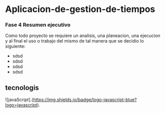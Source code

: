 # Aplicacion-de-gestion-de-tiempos
### Fase 4 Resumen ejecutivo
Como todo proyecto se requiere un analisis, una planeacion, una ejecucion y al final el uso o  trabajo del mismo de tal manera que se decidio lo siguiente:
- sdsd
- sdsd
- sdsd
- sdsd
## tecnologis
![javaScript].(https://img.shields.io/badge/logo-javascript-blue?logo=javascript).
